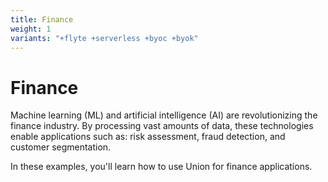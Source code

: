 ```yaml
---
title: Finance
weight: 1
variants: "+flyte +serverless +byoc +byok"
---
```


# Finance

Machine learning (ML) and artificial intelligence (AI) are revolutionizing the finance industry. By processing vast amounts of data, these technologies enable applications such as: risk assessment, fraud detection, and customer segmentation.

In these examples, you'll learn how to use Union for finance applications.
